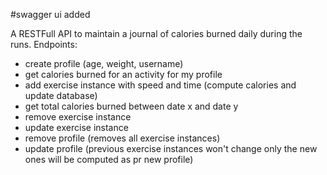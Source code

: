 
#swagger ui added

A RESTFull API to maintain a journal of calories burned daily during the runs. 
Endpoints:
- create profile (age, weight, username) 
- get calories burned for an activity for my profile 
- add exercise instance with speed and time (compute calories and update database) 
- get total calories burned between date x and date y 
- remove exercise instance 
- update exercise instance 
- remove profile (removes all exercise instances) 
- update profile (previous exercise instances won't change only the new ones will be computed as pr new profile)
